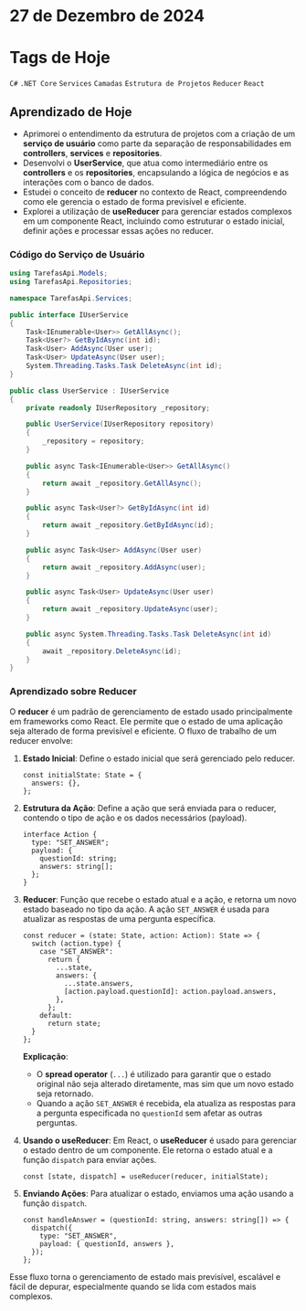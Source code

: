 # 27 de Dezembro de 2024

# Tags de Hoje

`C#` `.NET Core` `Services` `Camadas` `Estrutura de Projetos` `Reducer` `React`

## Aprendizado de Hoje

- Aprimorei o entendimento da estrutura de projetos com a criação de um **serviço de usuário** como parte da separação de responsabilidades em **controllers**, **services** e **repositories**.
- Desenvolvi o **UserService**, que atua como intermediário entre os **controllers** e os **repositories**, encapsulando a lógica de negócios e as interações com o banco de dados.
- Estudei o conceito de **reducer** no contexto de React, compreendendo como ele gerencia o estado de forma previsível e eficiente.
- Explorei a utilização de **useReducer** para gerenciar estados complexos em um componente React, incluindo como estruturar o estado inicial, definir ações e processar essas ações no reducer.

### Código do Serviço de Usuário

```csharp
using TarefasApi.Models;
using TarefasApi.Repositories;

namespace TarefasApi.Services;

public interface IUserService
{
    Task<IEnumerable<User>> GetAllAsync();
    Task<User?> GetByIdAsync(int id);
    Task<User> AddAsync(User user);
    Task<User> UpdateAsync(User user);
    System.Threading.Tasks.Task DeleteAsync(int id);
} 

public class UserService : IUserService
{
    private readonly IUserRepository _repository;

    public UserService(IUserRepository repository)
    {
        _repository = repository;
    }

    public async Task<IEnumerable<User>> GetAllAsync()
    {
        return await _repository.GetAllAsync();
    }

    public async Task<User?> GetByIdAsync(int id)
    {
        return await _repository.GetByIdAsync(id);
    }

    public async Task<User> AddAsync(User user)
    {
        return await _repository.AddAsync(user);
    }

    public async Task<User> UpdateAsync(User user)
    {
        return await _repository.UpdateAsync(user);
    }

    public async System.Threading.Tasks.Task DeleteAsync(int id)
    {
        await _repository.DeleteAsync(id);
    }
}
```

### Aprendizado sobre Reducer

O **reducer** é um padrão de gerenciamento de estado usado principalmente em frameworks como React. Ele permite que o estado de uma aplicação seja alterado de forma previsível e eficiente. O fluxo de trabalho de um reducer envolve:

1. **Estado Inicial**: Define o estado inicial que será gerenciado pelo reducer.
   
   ```tsx
   const initialState: State = {
     answers: {},
   };
   ```

2. **Estrutura da Ação**: Define a ação que será enviada para o reducer, contendo o tipo de ação e os dados necessários (payload).

   ```tsx
   interface Action {
     type: "SET_ANSWER"; 
     payload: {
       questionId: string;
       answers: string[];
     };
   }
   ```

3. **Reducer**: Função que recebe o estado atual e a ação, e retorna um novo estado baseado no tipo da ação. A ação `SET_ANSWER` é usada para atualizar as respostas de uma pergunta específica.

   ```tsx
   const reducer = (state: State, action: Action): State => {
     switch (action.type) {
       case "SET_ANSWER":
         return {
           ...state,
           answers: {
             ...state.answers,
             [action.payload.questionId]: action.payload.answers,
           },
         };
       default:
         return state;
     }
   };
   ```
   
   **Explicação**:
   - O **spread operator** (`...`) é utilizado para garantir que o estado original não seja alterado diretamente, mas sim que um novo estado seja retornado.
   - Quando a ação `SET_ANSWER` é recebida, ela atualiza as respostas para a pergunta especificada no `questionId` sem afetar as outras perguntas.

4. **Usando o useReducer**: Em React, o **useReducer** é usado para gerenciar o estado dentro de um componente. Ele retorna o estado atual e a função `dispatch` para enviar ações.

   ```tsx
   const [state, dispatch] = useReducer(reducer, initialState);
   ```

5. **Enviando Ações**: Para atualizar o estado, enviamos uma ação usando a função `dispatch`.

   ```tsx
   const handleAnswer = (questionId: string, answers: string[]) => {
     dispatch({
       type: "SET_ANSWER",
       payload: { questionId, answers },
     });
   };
   ```

Esse fluxo torna o gerenciamento de estado mais previsível, escalável e fácil de depurar, especialmente quando se lida com estados mais complexos.
